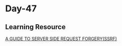 # Day-47 

## Learning Resource

[A GUIDE TO SERVER SIDE REQUEST FORGERY(SSRF)](https://securityboat.in/a-guide-to-server-side-request-forgeryssrf/)
